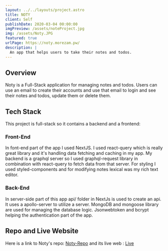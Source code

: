 ```yaml
---
layout: ../../layouts/project.astro
title: NOTY
client: Self
publishDate: 2020-03-04 00:00:00
imgPreview: /assets/noteProject.jpg
img: /assets/Noty.JPG
featured: true
urlPage: https://noty.morezam.pw/
description: |
  An app that helps users to take their notes and todos.
---
```


## Overview

Noty is a Full-Stack application for managing notes and todos. Users can use an email to create their accounts and use that email to login and see their notes and todos, update them or delete them.

## Tech Stack

This project is full-stack so it contains a backend and a frontend:

### Front-End

In font-end part of the app I used NextJS. I used react-query which is really great library and it's handling data fetching and caching in my app. My backend is a graphql server so I used graphql-request library in combination with react-query to fetch data from that server. For styling I used styled-components and for modifying notes lexical was my rich text editor.

### Back-End

In server-side part of this app api/ folder in NextJs is used to create an api. It uses a apollo-server to utilize a server. MongoDB and mongoose library are used for managing the database logic. Jsonwebtoken and bcrypt helping the authentication part of the app.

## Repo and Live Website

Here is a link to Noty's repo: [Noty-Repo](https://github.com/morezam/next-noty) and its live web : [Live](https://noty.morezam.pw/)
